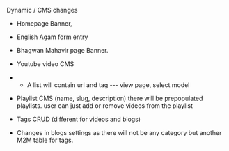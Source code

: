 Dynamic / CMS changes

- Homepage Banner,
- English Agam form entry

- Bhagwan Mahavir page Banner.


- Youtube video CMS 
- - A list will contain url and tag
--- view page, select model

- Playlist CMS (name, slug, description)
    there will be prepopulated playlists.
    user can just add or remove videos from the playlist

- Tags CRUD (different for videos and blogs)

- Changes in blogs settings as there will not be any
category but another M2M table for tags. 

